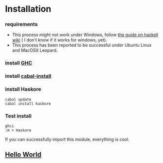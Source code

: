 Installation
=============

### requirements

* This process might not work under Windows, follow [the guide on haskell wiki](http://www.haskell.org/haskellwiki/Haskore) ( I don't know if it works for windows, yet).
* This process has been reported to be successful under Ubuntu Linux and MacOSX Leopard. 

### install [GHC](http://www.haskell.org/ghc/)

### install [cabal-install](http://hackage.haskell.org/trac/hackage/wiki/CabalInstall)
	
### install Haskore

    cabal update
    cabal install haskore

### Test install

	ghci
	:m + Haskore
	
If you can successfully import this module, everything is cool.

## [Hello World](hello.markdown)